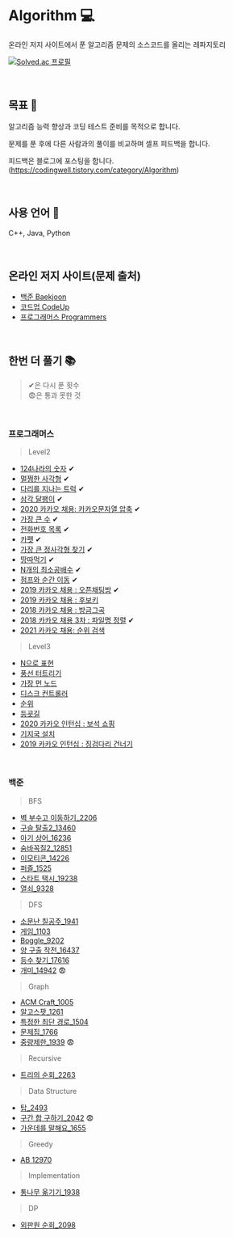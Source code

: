# Algorithm 💻 
온라인 저지 사이트에서 푼 알고리즘 문제의 소스코드를 올리는 레파지토리

[![Solved.ac
프로필](http://mazassumnida.wtf/api/v2/generate_badge?boj=choijoohee)](https://solved.ac/choijoohee)


<br>

## 목표 🎯
알고리즘 능력 향상과 코딩 테스트 준비를 목적으로 합니다.

문제를 푼 후에 다른 사람과의 풀이를 비교하며 셀프 피드백을 합니다.

피드백은 블로그에 포스팅을 합니다.
(https://codingwell.tistory.com/category/Algorithm)

<br>

## 사용 언어 🔨
C++, Java, Python

<br>

## 온라인 저지 사이트(문제 출처)
- [백준 Baekjoon](https://www.acmicpc.net/)
- [코드업 CodeUp](https://codeup.kr/)
- [프로그래머스 Programmers](https://programmers.co.kr/learn/challenges)


<br>

## 한번 더 풀기 📚

> ✔은 다시 푼 횟수<br>
> 😨은 통과 못한 것

<br>

### 프로그래머스
> Level2
- [124나라의 숫자](https://programmers.co.kr/learn/courses/30/lessons/12899) ✔
- [멀쩡한 사각형](https://programmers.co.kr/learn/courses/30/lessons/62048) ✔
- [다리를 지나는 트럭](https://programmers.co.kr/learn/courses/30/lessons/42583) ✔
- [삼각 달팽이](https://programmers.co.kr/learn/courses/30/lessons/68645) ✔
- [2020 카카오 채용: 카카오문자열 압축](https://programmers.co.kr/learn/courses/30/lessons/60057) ✔
- [가장 큰 수](https://programmers.co.kr/learn/courses/30/lessons/42746) ✔
- [전화번호 목록](https://programmers.co.kr/learn/courses/30/lessons/42577) ✔
- [카펫](https://programmers.co.kr/learn/courses/30/lessons/42842) ✔
- [가장 큰 정사각형 찾기](https://programmers.co.kr/learn/courses/30/lessons/12905) ✔
- [땅따먹기](https://programmers.co.kr/learn/courses/30/lessons/12913) ✔
- [N개의 최소공배수](https://programmers.co.kr/learn/courses/30/lessons/12953) ✔
- [점프와 순간 이동](https://programmers.co.kr/learn/courses/30/lessons/12980) ✔
- [2019 카카오 채용 : 오픈채팅방](https://programmers.co.kr/learn/courses/30/lessons/42888) ✔
- [2019 카카오 채용 : 후보키](https://programmers.co.kr/learn/courses/30/lessons/42890)
- [2018 카카오 채용 : 방금그곡](https://programmers.co.kr/learn/courses/30/lessons/17683)
- [2018 카카오 채용 3차 : 파일명 정렬](https://programmers.co.kr/learn/courses/30/lessons/17686) ✔
- [2021 카카오 채용: 순위 검색](https://programmers.co.kr/learn/courses/30/lessons/72412)


> Level3
- [N으로 표현](https://programmers.co.kr/learn/courses/30/lessons/42895)
- [풍선 터트리기](https://programmers.co.kr/learn/courses/30/lessons/68646)
- [가장 먼 노드](https://programmers.co.kr/learn/courses/30/lessons/49189)
- [디스크 컨트롤러](https://programmers.co.kr/learn/courses/30/lessons/42627)
- [순위](https://programmers.co.kr/learn/courses/30/lessons/49191)
- [등굣길](https://programmers.co.kr/learn/courses/30/lessons/42898)
- [2020 카카오 인턴십 : 보석 쇼핑](https://programmers.co.kr/learn/courses/30/lessons/67258)
- [기지국 설치](https://programmers.co.kr/learn/courses/30/lessons/12979)
- [2019 카카오 인턴십 : 징검다리 건너기](https://programmers.co.kr/learn/courses/30/lessons/64062)

<br>

### 백준
> BFS 
- [벽 부수고 이동하기_2206](https://www.acmicpc.net/problem/2206)
- [구슬 탈출2_13460](https://www.acmicpc.net/problem/13460)
- [아기 상어_16236](https://www.acmicpc.net/problem/16236)
- [숨바꼭질2_12851](https://www.acmicpc.net/problem/12851)
- [이모티콘_14226](https://www.acmicpc.net/problem/14226)
- [퍼즐_1525](https://www.acmicpc.net/problem/1525)
- [스타트 택시_19238](https://www.acmicpc.net/problem/19238)
- [열쇠_9328](https://www.acmicpc.net/problem/9328)

> DFS
- [소문난 칠공주_1941](https://www.acmicpc.net/problem/1941)
- [게임_1103](https://www.acmicpc.net/problem/1103)
- [Boggle_9202](https://www.acmicpc.net/problem/9202)
- [양 구출 작전_16437](https://www.acmicpc.net/problem/16437)
- [등수 찾기_17616](https://www.acmicpc.net/problem/17616)
- [개미_14942](https://www.acmicpc.net/problem/14942) 😨

> Graph
- [ACM Craft_1005](https://www.acmicpc.net/problem/1005)
- [알고스팟_1261](https://www.acmicpc.net/problem/1261)
- [특정한 최단 경로_1504](https://www.acmicpc.net/problem/1504)
- [문제집_1766](https://www.acmicpc.net/problem/1766)
- [중량제한_1939](https://www.acmicpc.net/problem/1939) 😨

> Recursive
- [트리의 순회_2263](https://www.acmicpc.net/problem/2263)

> Data Structure
- [탑_2493](https://www.acmicpc.net/problem/2493)
- [구간 합 구하기_2042](https://www.acmicpc.net/problem/2042) 😨
- [가운데를 말해요_1655](https://www.acmicpc.net/problem/1655)

> Greedy
- [AB 12970](https://www.acmicpc.net/problem/12970)

> Implementation
- [통나무 옮기기_1938](https://www.acmicpc.net/problem/1938)

> DP
- [외판원 순회_2098](https://www.acmicpc.net/problem/2098)

